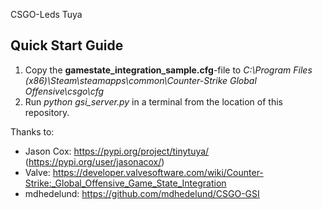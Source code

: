 CSGO-Leds Tuya

## Quick Start Guide
1. Copy the **gamestate_integration_sample.cfg**-file to *C:\Program Files (x86)\Steam\steamapps\common\Counter-Strike Global Offensive\csgo\cfg*
2. Run *python gsi_server.py* in a terminal from the location of this repository.

Thanks to:
- Jason Cox: https://pypi.org/project/tinytuya/ (https://pypi.org/user/jasonacox/)
- Valve: https://developer.valvesoftware.com/wiki/Counter-Strike:_Global_Offensive_Game_State_Integration
- mdhedelund: https://github.com/mdhedelund/CSGO-GSI
  
